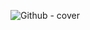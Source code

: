 ![Github - cover](https://user-images.githubusercontent.com/48633090/208140202-66118b99-1517-4b60-9b1a-7f4262b57250.png)
